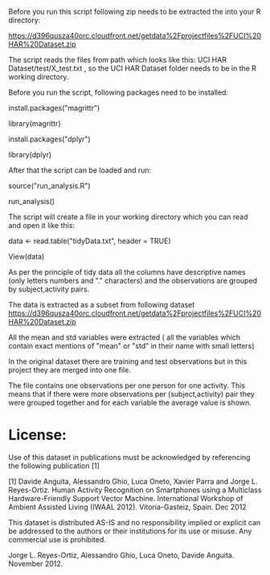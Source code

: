 Before you run this script following zip  needs to  be extracted the into your R directory:

https://d396qusza40orc.cloudfront.net/getdata%2Fprojectfiles%2FUCI%20HAR%20Dataset.zip

The script reads the files from path which looks like this: UCI HAR Dataset/test/X_test.txt , so the UCI HAR Dataset folder needs to be in the R working directory.

Before you run the script, following packages need to be installed:

install.packages("magrittr")

library(magrittr)

install.packages("dplyr")

library(dplyr)

After that the script can be loaded and run:

source("run_analysis.R")

run_analysis()

The script will create a file in your working directory which you can read and open it like this:

data <- read.table("tidyData.txt", header = TRUE)

View(data)

As per the principle of tidy data all the columns have descriptive names (only letters numbers and "." characters) and the observations are grouped by subject,activity pairs.

The data is extracted as a subset from following dataset 
https://d396qusza40orc.cloudfront.net/getdata%2Fprojectfiles%2FUCI%20HAR%20Dataset.zip

All the mean and std variables were extracted ( all the variables which contain exact mentions of "mean" or "std" in their name with small letters)

In the original dataset there are training and test observations but in this project they are merged into one file. 

The file contains one observations per one person for one activity. 
This means that if there were more observations per (subject,activity) pair they were grouped together and for each variable the average value is shown.

License:
========
Use of this dataset in publications must be acknowledged by referencing the following publication [1] 

[1] Davide Anguita, Alessandro Ghio, Luca Oneto, Xavier Parra and Jorge L. Reyes-Ortiz. Human Activity Recognition on Smartphones using a Multiclass Hardware-Friendly Support Vector Machine. International Workshop of Ambient Assisted Living (IWAAL 2012). Vitoria-Gasteiz, Spain. Dec 2012

This dataset is distributed AS-IS and no responsibility implied or explicit can be addressed to the authors or their institutions for its use or misuse. Any commercial use is prohibited.

Jorge L. Reyes-Ortiz, Alessandro Ghio, Luca Oneto, Davide Anguita. November 2012.
